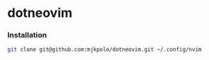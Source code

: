 # dotneovim

### Installation

```bash
git clone git@github.com:mjkpolo/dotneovim.git ~/.config/nvim
```
